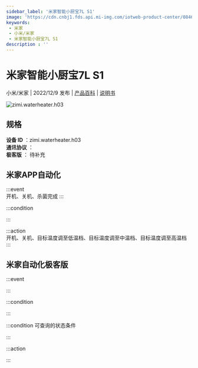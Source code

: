 ```yaml
---
sidebar_label: '米家智能小厨宝7L S1'
image: 'https://cdn.cnbj1.fds.api.mi-img.com/iotweb-product-center/0846fd3e1413f4444c3179978dd580e4_1662534277897.png?GalaxyAccessKeyId=AKVGLQWBOVIRQ3XLEW&Expires=9223372036854775807&Signature=/0lHwqgGd5r8PSH4euGEHMvmNE0='
keywords: 
 - 米家
 - 小米/米家
 - 米家智能小厨宝7L S1
description : ''
---
```

# 米家智能小厨宝7L S1

小米/米家 | 2022/12/9 发布 | [产品百科](https://home.mi.com/webapp/content/baike/product/index.html?model=zimi.waterheater.h03/) | [说明书](https://home.mi.com/views/introduction.html?model=zimi.waterheater.h03&region=cn)

![zimi.waterheater.h03](https://cdn.cnbj1.fds.api.mi-img.com/iotweb-product-center/0846fd3e1413f4444c3179978dd580e4_1662534277897.png?GalaxyAccessKeyId=AKVGLQWBOVIRQ3XLEW&Expires=9223372036854775807&Signature=/0lHwqgGd5r8PSH4euGEHMvmNE0=)

## 规格  
> 
**设备 ID** ：zimi.waterheater.h03  
**通讯协议** ：  
**极客版**  ： 待补充 


## 米家APP自动化  

:::event  
开机、关机、杀菌完成
:::

:::condition  

:::

:::action   
开机、关机、目标温度调至低温档、目标温度调至中温档、目标温度调至高温档
:::

## 米家自动化极客版  

:::event  

:::

:::condition  

:::

:::condition 可查询的状态条件  

:::

:::action  

:::

        
